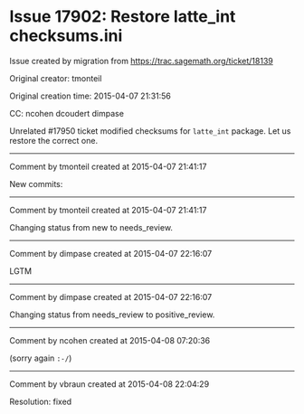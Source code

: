 # Issue 17902: Restore latte_int checksums.ini

Issue created by migration from https://trac.sagemath.org/ticket/18139

Original creator: tmonteil

Original creation time: 2015-04-07 21:31:56

CC:  ncohen dcoudert dimpase

Unrelated #17950 ticket modified checksums for `latte_int` package. Let us restore the correct one.



---

Comment by tmonteil created at 2015-04-07 21:41:17

New commits:


---

Comment by tmonteil created at 2015-04-07 21:41:17

Changing status from new to needs_review.


---

Comment by dimpase created at 2015-04-07 22:16:07

LGTM


---

Comment by dimpase created at 2015-04-07 22:16:07

Changing status from needs_review to positive_review.


---

Comment by ncohen created at 2015-04-08 07:20:36

(sorry again `:-/`)


---

Comment by vbraun created at 2015-04-08 22:04:29

Resolution: fixed
